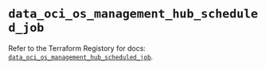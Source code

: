 # `data_oci_os_management_hub_scheduled_job`

Refer to the Terraform Registory for docs: [`data_oci_os_management_hub_scheduled_job`](https://registry.terraform.io/providers/oracle/oci/6.18.0/docs/data-sources/os_management_hub_scheduled_job).
